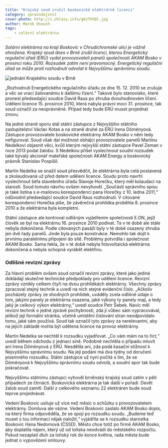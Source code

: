 ```yaml
---
title: "Krajský soud zrušil boskovické elektrárně licenci"
category: zpravodajství
cover-photo: http://i.ohlasy.info/g6zThhQl.jpg
author: Marek Osouch
tags:
    - solární elektrárna
---
```


*Solární elektrárna na kraji Boskovic v Chrudichromské ulici je vážně ohrožena. Krajský soud dnes v Brně zrušil licenci, kterou Energetický regulační úřad (ERÚ) vydal provozovateli panelů společnosti AKAM Bosko v prosinci roku 2010. Rozsudek zatím není pravomocný. Energetický regulační úřad se může proti rozhodnutí odvolat k Nejvyššímu správnímu soudu.*

<img src="http://i.ohlasy.info/g6zThhQ.jpg" alt="jednání Krajského soudu v Brně" class="img-responsive">

„Rozhodnutí Energetického regulačního úřadu ze dne 15. 12. 2010 se zrušuje a věc se vrací žalovanému k dalšímu řízení.“ Takové bylo stanovisko, které pronesl předsedající soudce David Raus po zhruba dvouhodinovém líčení. Udělení licence 15. prosince 2010, která nabyla právní moci 31. prosince, tak soud označil za neoprávněné. Případ tedy bude ERÚ muset projednat znovu.

Na jedné straně sporu stál státní zástupce z Nejvyššího státního zastupitelství Václav Kotas a na straně druhé za ERÚ Irena Döményová. Zástupce provozovatele boskovické elektrárny AKAM Bosko v něm tedy nefiguroval. Soud však dal možnost obhájci provozovatele panelů Martinu Nedelkovi objasnit věci, kvůli kterým nejvyšší státní zástupce Pavel Zeman v roce 2013 podal žalobu. S Nedelkou přišel vyslechnout soudní rozsudek také bývalý akcionář mateřské společnosti AKAM Energy a boskovický právník Stanislav Pospíšil.

Martin Nedelka se snažil soud přesvědčit, že elektrárna byla celá postavená a zkolaudovaná už před datem udělení licence. Soudu proto navrhl vyslechnout šéfa stavebního úřadu Slavoje Horečku, který měl kolaudaci na starosti. Soud tomuto návrhu ovšem nevyhověl. „Součástí správního spisu je také listina s e-mailovou korespondencí pana Horečky z 10. ledna 2011,“ odůvodnil předsedající soudce David Raus rozhodnutí. V citované korespondenci Horečka píše, že závěrečná prohlídka proběhla 8. prosince 2010 a že elektrárna byla kompletní.

Státní zástupce ale kontroval odlišným vyjádřením společnosti E.ON, jejíž člověk se byl na elektrárnu 16. prosince 2010 podívat. Ta v té době ale stále nebyla dokončená. Podle citovaných pasáží byly v té době osazeny zhruba jen dvě řady panelů. Jinde byla pouze konstrukce. Nemohlo tak dojít k prvnímu paralelnímu připojení do sítě. Problémy potvrdila i společnost AKAM Bosko. Sama řekla, že v té době nebyla fotovoltaická elektrárna dokončená a nebyla schopná vyrábět elektřinu.

### Odlišné revizní zprávy

Za hlavní problém ovšem soud označil revizní zprávy, které jako jediné dokládají skutečné technické předpoklady pro udělení licence. Revizní zprávy vznikly celkem čtyři na dvou prohlídkách elektrárny. Všechny zprávy zpracoval stejný technik a uvedl na nich stejné evidenční číslo. „Ačkoliv pocházely zprávy ze shodných prohlídek, uváděly zcela odlišné údaje o tom, jakými panely je elektrárna osazena, jaké výkony ty panely mají, a tedy jaký je celkový výkon elektrárny,“ uvedl soudce Petr Šebek. Navíc měl revizní technik o jedné zprávě pochybnosti, zda ji vůbec sám vypracovával, jelikož její formální stránka, včetně umístění číslování stran neodpovídalo tomu, jaké sám používá. Soud tak označil tyto zprávy za nerelevantní, aby na jejich základě mohla být udělena licence na provoz elektrárny.

Martin Nedelka se nechtěl k rozsudku vyjadřovat. „Co vám mám na to říct,“ uvedl během odchodu z jednací síně. Podobně nechtěla o případu mluvit ani Irena Döményová z ERÚ. Nesdělila ani, zda podá kasační stížnost k Nejvyššímu správnímu soudu. Na její podání má dva týdny od doručení písemného rozsudku. Státní zástupce už nyní počítá s tím, že se Döményová k Nejvyššímu správnímu soudu odvolá, a soudní spor tak bude pokračovat.

Nejvyššímu státnímu zástupci vyhověl brněnský krajský soud zatím v pěti případech ze čtrnácti. Boskovická elektrárna je tak další v pořadí. Devět žalob soud zamítl. Další z celkového seznamu 22 elektráren bude soud teprve projednávat. 

Vedení Boskovic usiluje už více než měsíc o schůzku s provozovatelem elektrárny. Domluva ale vázne. Vedení Boskovic zaslalo AKAM Bosko dopis, na který firma odpověděla, že se spojí po rozsudku soudu. „Budeme teď muset s tou informací nějak naložit,“ vyjádřila se k rozsudku starostka Boskovic Hana Nedomová (ČSSD). Město chce totiž po firmě AKAM Bosko, aby doplatila nájem, který už od loňska neodvádí do městského rozpočtu. Pokud nezaplatí dluh za loňský rok do konce května, rada města bude jednat o vypovězení smlouvy.